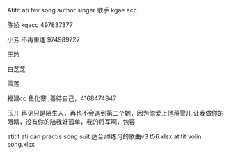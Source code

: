 Atitit ati fev song author singer  歌手 kgae acc


陈娇 kgacc 497837377



小芳 不再重逢 974989727

王玲

白芝芝

雪莲

福建cc 鱼化寨 ,善待自己，4168474847 

玉儿
再见只是陌生人，再也不会遇到第二个她，因为你爱上他蒋雪儿
让我做你的眼睛，没有你的陪我好孤单，我的将军啊，包容


atitit ati can practis song suit 适合atl练习的歌曲v3 t56.xlsx
atitit volin song.xlsx
